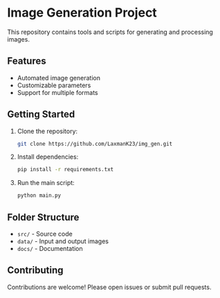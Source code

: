# Image Generation Project

This repository contains tools and scripts for generating and processing images.

## Features

- Automated image generation
- Customizable parameters
- Support for multiple formats

## Getting Started

1. Clone the repository:
    ```bash
    git clone https://github.com/LaxmanK23/img_gen.git
    ```
2. Install dependencies:
    ```bash
    pip install -r requirements.txt
    ```
3. Run the main script:
    ```bash
    python main.py
    ```

## Folder Structure

- `src/` - Source code
- `data/` - Input and output images
- `docs/` - Documentation

## Contributing

Contributions are welcome! Please open issues or submit pull requests.


